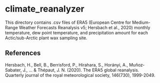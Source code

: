 # climate_reanalyzer

This directory contains .csv files of ERA5 (European Centre for Medium-Range Weather Forecasts Reanalysis v5; Hersbach et al., 2020) monthly temperature, dew point temperature, and precipitation amount for each Actic/sub-Arctic plant wax sampling site.

## References
Hersbach, H., Bell, B., Berrisford, P., Hirahara, S., Horányi, A., Muñoz‐Sabater, J., ... & Thépaut, J. N. (2020). The ERA5 global reanalysis. Quarterly journal of the royal meteorological society, 146(730), 1999-2049.
